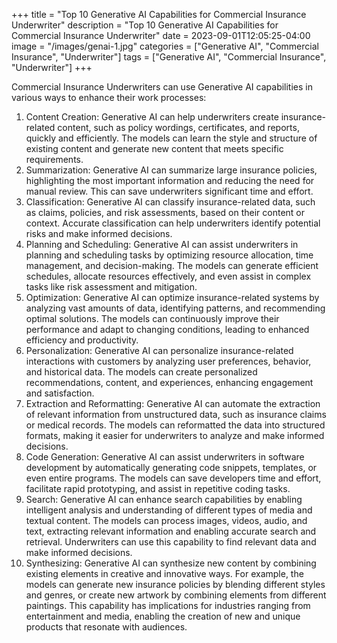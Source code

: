 +++
title = "Top 10 Generative AI Capabilities for Commercial Insurance Underwriter"
description = "Top 10 Generative AI Capabilities for Commercial Insurance Underwriter"
date = 2023-09-01T12:05:25-04:00
image = "/images/genai-1.jpg"
categories = ["Generative AI", "Commercial Insurance", "Underwriter"]
tags = ["Generative AI", "Commercial Insurance", "Underwriter"]
+++

Commercial Insurance Underwriters can use Generative AI capabilities in various ways to enhance their work processes:

1. Content Creation: Generative AI can help underwriters create insurance-related content, such as policy wordings, certificates, and reports, quickly and efficiently. The models can learn the style and structure of existing content and generate new content that meets specific requirements.
2. Summarization: Generative AI can summarize large insurance policies, highlighting the most important information and reducing the need for manual review. This can save underwriters significant time and effort.
3. Classification: Generative AI can classify insurance-related data, such as claims, policies, and risk assessments, based on their content or context. Accurate classification can help underwriters identify potential risks and make informed decisions.
4. Planning and Scheduling: Generative AI can assist underwriters in planning and scheduling tasks by optimizing resource allocation, time management, and decision-making. The models can generate efficient schedules, allocate resources effectively, and even assist in complex tasks like risk assessment and mitigation.
5. Optimization: Generative AI can optimize insurance-related systems by analyzing vast amounts of data, identifying patterns, and recommending optimal solutions. The models can continuously improve their performance and adapt to changing conditions, leading to enhanced efficiency and productivity.
6. Personalization: Generative AI can personalize insurance-related interactions with customers by analyzing user preferences, behavior, and historical data. The models can create personalized recommendations, content, and experiences, enhancing engagement and satisfaction.
7. Extraction and Reformatting: Generative AI can automate the extraction of relevant information from unstructured data, such as insurance claims or medical records. The models can reformatted the data into structured formats, making it easier for underwriters to analyze and make informed decisions.
8. Code Generation: Generative AI can assist underwriters in software development by automatically generating code snippets, templates, or even entire programs. The models can save developers time and effort, facilitate rapid prototyping, and assist in repetitive coding tasks.
9. Search: Generative AI can enhance search capabilities by enabling intelligent analysis and understanding of different types of media and textual content. The models can process images, videos, audio, and text, extracting relevant information and enabling accurate search and retrieval. Underwriters can use this capability to find relevant data and make informed decisions.
10. Synthesizing: Generative AI can synthesize new content by combining existing elements in creative and innovative ways. For example, the models can generate new insurance policies by blending different styles and genres, or create new artwork by combining elements from different paintings. This capability has implications for industries ranging from entertainment and media, enabling the creation of new and unique products that resonate with audiences.